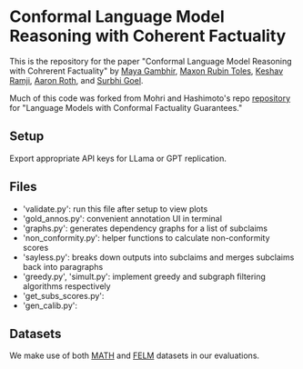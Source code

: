 # Conformal Language Model Reasoning with Coherent Factuality
This is the repository for the paper "Conformal Language Model Reasoning with Cohrerent Factuality" by [Maya Gambhir](mayapalgambhir.com), [Maxon Rubin Toles](https://maxrubintoles.github.io/), [Keshav Ramji](https://keshavramji.com/), [Aaron Roth](https://www.cis.upenn.edu/~aaroth/), and [Surbhi Goel](surbhigoel.com).

Much of this code was forked from Mohri and Hashimoto's repo [repository](https://github.com/tatsu-lab/conformal-factual-lm/blob/main/README.md?plain=1) for "Language Models with Conformal Factuality Guarantees."

## Setup
Export appropriate API keys for LLama or GPT replication.  

## Files
- 'validate.py': run this file after setup to view plots
- 'gold_annos.py': convenient annotation UI in terminal
- 'graphs.py': generates dependency graphs for a list of subclaims
- 'non_conformity.py': helper functions to calculate non-conformity scores
- 'sayless.py': breaks down outputs into subclaims and merges subclaims back into paragraphs
- 'greedy.py', 'simult.py': implement greedy and subgraph filtering algorithms respectively
- 'get_subs_scores.py': 
- 'gen_calib.py': 

## Datasets
We make use of both [MATH](https://arxiv.org/abs/2103.03874) and [FELM](http://arxiv.org/abs/2310.00741) datasets in our evaluations. 
